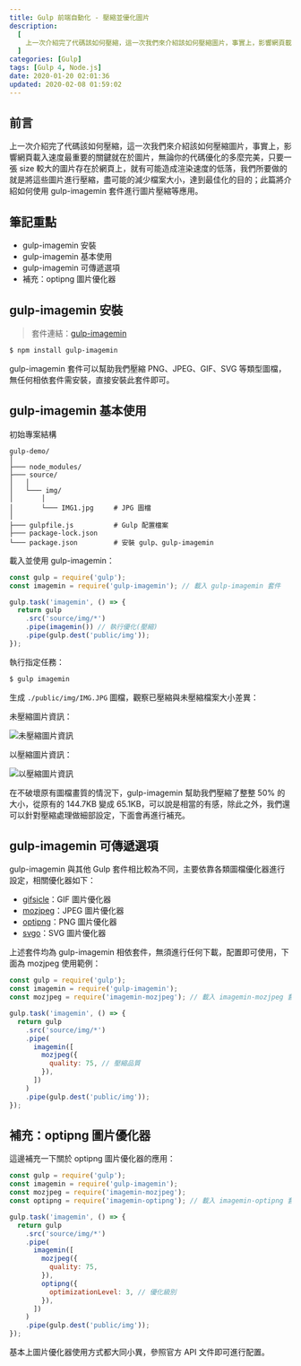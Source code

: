 ```yaml
---
title: Gulp 前端自動化 - 壓縮並優化圖片
description:
  [
    上一次介紹完了代碼該如何壓縮，這一次我們來介紹該如何壓縮圖片，事實上，影響網頁載入速度最重要的關鍵就在於圖片，無論你的代碼優化的多麼完美，只要一張 size 較大的圖片存在於網頁上，就有可能造成渲染速度的低落，我們所要做的就是將這些圖片進行壓縮，盡可能的減少檔案大小，達到最佳化的目的。此篇將介紹如何使用 gulp-imagemin 套件進行圖片壓縮等應用。,
  ]
categories: [Gulp]
tags: [Gulp 4, Node.js]
date: 2020-01-20 02:01:36
updated: 2020-02-08 01:59:02
---
```


## 前言

上一次介紹完了代碼該如何壓縮，這一次我們來介紹該如何壓縮圖片，事實上，影響網頁載入速度最重要的關鍵就在於圖片，無論你的代碼優化的多麼完美，只要一張 size 較大的圖片存在於網頁上，就有可能造成渲染速度的低落，我們所要做的就是將這些圖片進行壓縮，盡可能的減少檔案大小，達到最佳化的目的；此篇將介紹如何使用 gulp-imagemin 套件進行圖片壓縮等應用。

## 筆記重點

- gulp-imagemin 安裝
- gulp-imagemin 基本使用
- gulp-imagemin 可傳遞選項
- 補充：optipng 圖片優化器

## gulp-imagemin 安裝

> 套件連結：[gulp-imagemin](https://www.npmjs.com/package/gulp-imagemin)

```bash
$ npm install gulp-imagemin
```

gulp-imagemin 套件可以幫助我們壓縮 PNG、JPEG、GIF、SVG 等類型圖檔，無任何相依套件需安裝，直接安裝此套件即可。

## gulp-imagemin 基本使用

初始專案結構

```plain
gulp-demo/
│
├─── node_modules/
├─── source/
│   │
│   └─── img/
│       │
│       └─── IMG1.jpg     # JPG 圖檔
│
├─── gulpfile.js          # Gulp 配置檔案
├─── package-lock.json
└─── package.json         # 安裝 gulp、gulp-imagemin
```

載入並使用 gulp-imagemin：

```js
const gulp = require('gulp');
const imagemin = require('gulp-imagemin'); // 載入 gulp-imagemin 套件

gulp.task('imagemin', () => {
  return gulp
    .src('source/img/*')
    .pipe(imagemin()) // 執行優化(壓縮)
    .pipe(gulp.dest('public/img'));
});
```

執行指定任務：

```bash
$ gulp imagemin
```

生成 `./public/img/IMG.JPG` 圖檔，觀察已壓縮與未壓縮檔案大小差異：

未壓縮圖片資訊：

<img src="https://i.imgur.com/grzZrmK.png" alt="未壓縮圖片資訊">

以壓縮圖片資訊：

<img src="https://i.imgur.com/EiWGpcr.png" alt="以壓縮圖片資訊">

在不破壞原有圖檔畫質的情況下，gulp-imagemin 幫助我們壓縮了整整 50% 的大小，從原有的 144.7KB 變成 65.1KB，可以說是相當的有感，除此之外，我們還可以針對壓縮處理做細部設定，下面會再進行補充。

## gulp-imagemin 可傳遞選項

gulp-imagemin 與其他 Gulp 套件相比較為不同，主要依靠各類圖檔優化器進行設定，相關優化器如下：

- [gifsicle](https://github.com/imagemin/imagemin-gifsicle)：GIF 圖片優化器
- [mozjpeg](https://github.com/imagemin/imagemin-mozjpeg)：JPEG 圖片優化器
- [optipng](https://github.com/imagemin/imagemin-optipng)：PNG 圖片優化器
- [svgo](https://github.com/imagemin/imagemin-svgo)：SVG 圖片優化器

上述套件均為 gulp-imagemin 相依套件，無須進行任何下載，配置即可使用，下面為 mozjpeg 使用範例：

```js
const gulp = require('gulp');
const imagemin = require('gulp-imagemin');
const mozjpeg = require('imagemin-mozjpeg'); // 載入 imagemin-mozjpeg 套件

gulp.task('imagemin', () => {
  return gulp
    .src('source/img/*')
    .pipe(
      imagemin([
        mozjpeg({
          quality: 75, // 壓縮品質
        }),
      ])
    )
    .pipe(gulp.dest('public/img'));
});
```

## 補充：optipng 圖片優化器

這邊補充一下關於 optipng 圖片優化器的應用：

```js
const gulp = require('gulp');
const imagemin = require('gulp-imagemin');
const mozjpeg = require('imagemin-mozjpeg');
const optipng = require('imagemin-optipng'); // 載入 imagemin-optipng 套件

gulp.task('imagemin', () => {
  return gulp
    .src('source/img/*')
    .pipe(
      imagemin([
        mozjpeg({
          quality: 75,
        }),
        optipng({
          optimizationLevel: 3, // 優化級別
        }),
      ])
    )
    .pipe(gulp.dest('public/img'));
});
```

基本上圖片優化器使用方式都大同小異，參照官方 API 文件即可進行配置。
